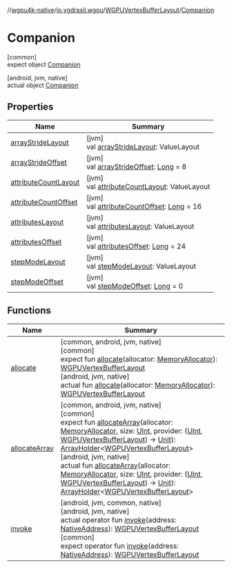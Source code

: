 //[wgpu4k-native](../../../../index.md)/[io.ygdrasil.wgpu](../../index.md)/[WGPUVertexBufferLayout](../index.md)/[Companion](index.md)

# Companion

[common]\
expect object [Companion](index.md)

[android, jvm, native]\
actual object [Companion](index.md)

## Properties

| Name | Summary |
|---|---|
| [arrayStrideLayout](array-stride-layout.md) | [jvm]<br>val [arrayStrideLayout](array-stride-layout.md): ValueLayout |
| [arrayStrideOffset](array-stride-offset.md) | [jvm]<br>val [arrayStrideOffset](array-stride-offset.md): [Long](https://kotlinlang.org/api/core/kotlin-stdlib/kotlin/-long/index.html) = 8 |
| [attributeCountLayout](attribute-count-layout.md) | [jvm]<br>val [attributeCountLayout](attribute-count-layout.md): ValueLayout |
| [attributeCountOffset](attribute-count-offset.md) | [jvm]<br>val [attributeCountOffset](attribute-count-offset.md): [Long](https://kotlinlang.org/api/core/kotlin-stdlib/kotlin/-long/index.html) = 16 |
| [attributesLayout](attributes-layout.md) | [jvm]<br>val [attributesLayout](attributes-layout.md): ValueLayout |
| [attributesOffset](attributes-offset.md) | [jvm]<br>val [attributesOffset](attributes-offset.md): [Long](https://kotlinlang.org/api/core/kotlin-stdlib/kotlin/-long/index.html) = 24 |
| [stepModeLayout](step-mode-layout.md) | [jvm]<br>val [stepModeLayout](step-mode-layout.md): ValueLayout |
| [stepModeOffset](step-mode-offset.md) | [jvm]<br>val [stepModeOffset](step-mode-offset.md): [Long](https://kotlinlang.org/api/core/kotlin-stdlib/kotlin/-long/index.html) = 0 |

## Functions

| Name | Summary |
|---|---|
| [allocate](allocate.md) | [common, android, jvm, native]<br>[common]<br>expect fun [allocate](allocate.md)(allocator: [MemoryAllocator](../../../ffi/-memory-allocator/index.md)): [WGPUVertexBufferLayout](../index.md)<br>[android, jvm, native]<br>actual fun [allocate](allocate.md)(allocator: [MemoryAllocator](../../../ffi/-memory-allocator/index.md)): [WGPUVertexBufferLayout](../index.md) |
| [allocateArray](allocate-array.md) | [common, android, jvm, native]<br>[common]<br>expect fun [allocateArray](allocate-array.md)(allocator: [MemoryAllocator](../../../ffi/-memory-allocator/index.md), size: [UInt](https://kotlinlang.org/api/core/kotlin-stdlib/kotlin/-u-int/index.html), provider: ([UInt](https://kotlinlang.org/api/core/kotlin-stdlib/kotlin/-u-int/index.html), [WGPUVertexBufferLayout](../index.md)) -&gt; [Unit](https://kotlinlang.org/api/core/kotlin-stdlib/kotlin/-unit/index.html)): [ArrayHolder](../../../ffi/-array-holder/index.md)&lt;[WGPUVertexBufferLayout](../index.md)&gt;<br>[android, jvm, native]<br>actual fun [allocateArray](allocate-array.md)(allocator: [MemoryAllocator](../../../ffi/-memory-allocator/index.md), size: [UInt](https://kotlinlang.org/api/core/kotlin-stdlib/kotlin/-u-int/index.html), provider: ([UInt](https://kotlinlang.org/api/core/kotlin-stdlib/kotlin/-u-int/index.html), [WGPUVertexBufferLayout](../index.md)) -&gt; [Unit](https://kotlinlang.org/api/core/kotlin-stdlib/kotlin/-unit/index.html)): [ArrayHolder](../../../ffi/-array-holder/index.md)&lt;[WGPUVertexBufferLayout](../index.md)&gt; |
| [invoke](invoke.md) | [android, jvm, common, native]<br>[android, jvm, native]<br>actual operator fun [invoke](invoke.md)(address: [NativeAddress](../../../ffi/-native-address/index.md)): [WGPUVertexBufferLayout](../index.md)<br>[common]<br>expect operator fun [invoke](invoke.md)(address: [NativeAddress](../../../ffi/-native-address/index.md)): [WGPUVertexBufferLayout](../index.md) |